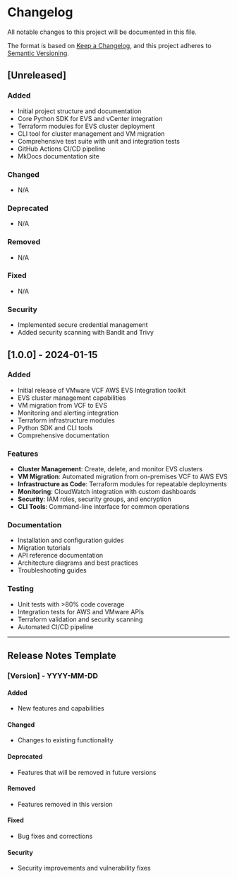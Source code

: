 # Changelog

All notable changes to this project will be documented in this file.

The format is based on [Keep a Changelog](https://keepachangelog.com/en/1.0.0/),
and this project adheres to [Semantic Versioning](https://semver.org/spec/v2.0.0.html).

## [Unreleased]

### Added
- Initial project structure and documentation
- Core Python SDK for EVS and vCenter integration
- Terraform modules for EVS cluster deployment
- CLI tool for cluster management and VM migration
- Comprehensive test suite with unit and integration tests
- GitHub Actions CI/CD pipeline
- MkDocs documentation site

### Changed
- N/A

### Deprecated
- N/A

### Removed
- N/A

### Fixed
- N/A

### Security
- Implemented secure credential management
- Added security scanning with Bandit and Trivy

## [1.0.0] - 2024-01-15

### Added
- Initial release of VMware VCF AWS EVS Integration toolkit
- EVS cluster management capabilities
- VM migration from VCF to EVS
- Monitoring and alerting integration
- Terraform infrastructure modules
- Python SDK and CLI tools
- Comprehensive documentation

### Features
- **Cluster Management**: Create, delete, and monitor EVS clusters
- **VM Migration**: Automated migration from on-premises VCF to AWS EVS
- **Infrastructure as Code**: Terraform modules for repeatable deployments
- **Monitoring**: CloudWatch integration with custom dashboards
- **Security**: IAM roles, security groups, and encryption
- **CLI Tools**: Command-line interface for common operations

### Documentation
- Installation and configuration guides
- Migration tutorials
- API reference documentation
- Architecture diagrams and best practices
- Troubleshooting guides

### Testing
- Unit tests with >80% code coverage
- Integration tests for AWS and VMware APIs
- Terraform validation and security scanning
- Automated CI/CD pipeline

---

## Release Notes Template

### [Version] - YYYY-MM-DD

#### Added
- New features and capabilities

#### Changed
- Changes to existing functionality

#### Deprecated
- Features that will be removed in future versions

#### Removed
- Features removed in this version

#### Fixed
- Bug fixes and corrections

#### Security
- Security improvements and vulnerability fixes